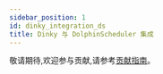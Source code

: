 ```yaml
---
sidebar_position: 1
id: dinky_integration_ds
title: Dinky 与 DolphinScheduler 集成
---
```


敬请期待,欢迎参与贡献,请参考[贡献指南](../../developer_guide/contribution/how_contribute)。